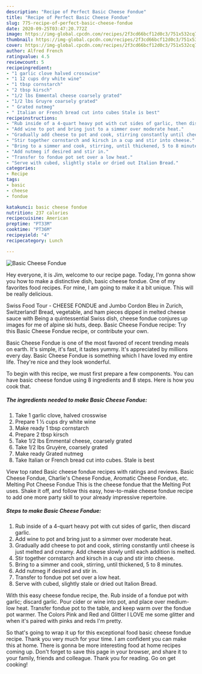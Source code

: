 ```yaml
---
description: "Recipe of Perfect Basic Cheese Fondue"
title: "Recipe of Perfect Basic Cheese Fondue"
slug: 775-recipe-of-perfect-basic-cheese-fondue
date: 2020-09-25T03:47:20.772Z
image: https://img-global.cpcdn.com/recipes/2f3cd66bcf12d0c3/751x532cq70/basic-cheese-fondue-recipe-main-photo.jpg
thumbnail: https://img-global.cpcdn.com/recipes/2f3cd66bcf12d0c3/751x532cq70/basic-cheese-fondue-recipe-main-photo.jpg
cover: https://img-global.cpcdn.com/recipes/2f3cd66bcf12d0c3/751x532cq70/basic-cheese-fondue-recipe-main-photo.jpg
author: Alfred French
ratingvalue: 4.5
reviewcount: 5
recipeingredient:
- "1 garlic clove halved crosswise"
- "1 12 cups dry white wine"
- "1 tbsp cornstarch"
- "2 tbsp kirsch"
- "1/2 lbs Emmental cheese coarsely grated"
- "1/2 lbs Gruyre coarsely grated"
- " Grated nutmeg"
- " Italian or French bread cut into cubes Stale is best"
recipeinstructions:
- "Rub inside of a 4-quart heavy pot with cut sides of garlic, then discard garlic."
- "Add wine to pot and bring just to a simmer over moderate heat."
- "Gradually add cheese to pot and cook, stirring constantly until cheese is just melted and creamy. Add cheese slowly until each addition is melted."
- "Stir together cornstarch and kirsch in a cup and stir into cheese."
- "Bring to a simmer and cook, stirring, until thickened, 5 to 8 minutes."
- "Add nutmeg if desired and stir in."
- "Transfer to fondue pot set over a low heat."
- "Serve with cubed, slightly stale or dried out Italion Bread."
categories:
- Recipe
tags:
- basic
- cheese
- fondue

katakunci: basic cheese fondue 
nutrition: 237 calories
recipecuisine: American
preptime: "PT33M"
cooktime: "PT36M"
recipeyield: "4"
recipecategory: Lunch

---
```



![Basic Cheese Fondue](https://img-global.cpcdn.com/recipes/2f3cd66bcf12d0c3/751x532cq70/basic-cheese-fondue-recipe-main-photo.jpg)

Hey everyone, it is Jim, welcome to our recipe page. Today, I'm gonna show you how to make a distinctive dish, basic cheese fondue. One of my favorites food recipes. For mine, I am going to make it a bit unique. This will be really delicious.

Swiss Food Tour - CHEESE FONDUE and Jumbo Cordon Bleu in Zurich, Switzerland! Bread, vegetable, and ham pieces dipped in melted cheese sauce with Being a quintessential Swiss dish, cheese fondue conjures up images for me of alpine ski huts, deep. Basic Cheese Fondue recipe: Try this Basic Cheese Fondue recipe, or contribute your own.

Basic Cheese Fondue is one of the most favored of recent trending meals on earth. It's simple, it's fast, it tastes yummy. It's appreciated by millions every day. Basic Cheese Fondue is something which I have loved my entire life. They're nice and they look wonderful.


To begin with this recipe, we must first prepare a few components. You can have basic cheese fondue using 8 ingredients and 8 steps. Here is how you cook that.

<!--inarticleads1-->

##### The ingredients needed to make Basic Cheese Fondue:

1. Take 1 garlic clove, halved crosswise
1. Prepare 1 1⁄2 cups dry white wine
1. Make ready 1 tbsp cornstarch
1. Prepare 2 tbsp kirsch
1. Take 1/2 lbs Emmental cheese, coarsely grated
1. Take 1/2 lbs Gruyère, coarsely grated
1. Make ready  Grated nutmeg
1. Take  Italian or French bread cut into cubes. Stale is best


View top rated Basic cheese fondue recipes with ratings and reviews. Basic Cheese Fondue, Charlie&#39;s Cheese Fondue, Aromatic Cheese Fondue, etc. Melting Pot Cheese Fondue This is the cheese fondue that the Melting Pot uses. Shake it off, and follow this easy, how-to-make cheese fondue recipe to add one more party skill to your already impressive repertoire. 

<!--inarticleads2-->

##### Steps to make Basic Cheese Fondue:

1. Rub inside of a 4-quart heavy pot with cut sides of garlic, then discard garlic.
1. Add wine to pot and bring just to a simmer over moderate heat.
1. Gradually add cheese to pot and cook, stirring constantly until cheese is just melted and creamy. Add cheese slowly until each addition is melted.
1. Stir together cornstarch and kirsch in a cup and stir into cheese.
1. Bring to a simmer and cook, stirring, until thickened, 5 to 8 minutes.
1. Add nutmeg if desired and stir in.
1. Transfer to fondue pot set over a low heat.
1. Serve with cubed, slightly stale or dried out Italion Bread.


With this easy cheese fondue recipe, the. Rub inside of a fondue pot with garlic; discard garlic. Pour cider or wine into pot, and place over medium-low heat. Transfer fondue pot to the table, and keep warm over the fondue pot warmer. The Colors Pink and Red and Glitter I LOVE me some glitter and when it&#39;s paired with pinks and reds I&#39;m pretty. 

So that's going to wrap it up for this exceptional food basic cheese fondue recipe. Thank you very much for your time. I am confident you can make this at home. There is gonna be more interesting food at home recipes coming up. Don't forget to save this page in your browser, and share it to your family, friends and colleague. Thank you for reading. Go on get cooking!

